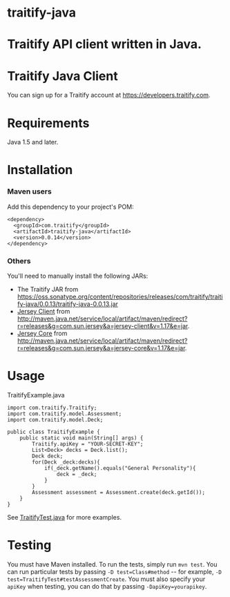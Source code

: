 traitify-java
=============

Traitify API client written in Java.
=======
# Traitify Java Client

You can sign up for a Traitify account at https://developers.traitify.com.

Requirements
============

Java 1.5 and later.

Installation
============

### Maven users

Add this dependency to your project's POM:

    <dependency>
      <groupId>com.traitify</groupId>
      <artifactId>traitify-java</artifactId>
      <version>0.0.14</version>
    </dependency>

### Others

You'll need to manually install the following JARs:

* The Traitify JAR from https://oss.sonatype.org/content/repositories/releases/com/traitify/traitify-java/0.0.13/traitify-java-0.0.13.jar
* [Jersey Client](https://jersey.java.net/nonav/documentation/1.17/chapter_deps.html#core_client) from <http://maven.java.net/service/local/artifact/maven/redirect?r=releases&g=com.sun.jersey&a=jersey-client&v=1.17&e=jar>.
* [Jersey Core](https://jersey.java.net/download.html) from <http://maven.java.net/service/local/artifact/maven/redirect?r=releases&g=com.sun.jersey&a=jersey-core&v=1.17&e=jar>.

Usage
=====

TraitifyExample.java

    import com.traitify.Traitify;
    import com.traitify.model.Assessment;
    import com.traitify.model.Deck;

    public class TraitifyExample {
        public static void main(String[] args) {
            Traitify.apiKey = "YOUR-SECRET-KEY";
            List<Deck> decks = Deck.list();
            Deck deck;
            for(Deck _deck:decks){
                if(_deck.getName().equals("General Personality"){
                    deck = _deck;
                }
            }
            Assessment assessment = Assessment.create(deck.getId());
        }
    }

See [TraitifyTest.java](https://github.com/woofound/traitify-java/blob/master/src/test/java/com/traitify/TraitifyTest.java) for more examples.

Testing
=======

You must have Maven installed. To run the tests, simply run `mvn test`. You can run particular tests by passing `-D test=Class#method` -- for example, `-D test=TraitifyTest#testAssessmentCreate`. You must also specify your `apiKey` when testing, you can do that by passing `-DapiKey=yourapikey`.
